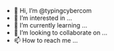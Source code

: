 - 👋 Hi, I’m @typingcybercom
- 👀 I’m interested in ...
- 🌱 I’m currently learning ...
- 💞️ I’m looking to collaborate on ...
- 📫 How to reach me ...

<!---
typingcybercom/typingcybercom is a ✨ special ✨ repository because its `README.md` (this file) appears on your GitHub profile.
You can click the Preview link to take a look at your changes.
--->
